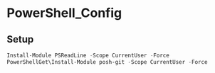 <h1>PowerShell_Config</h1>

<h2>Setup</h2>

```powershell
Install-Module PSReadLine -Scope CurrentUser -Force
PowerShellGet\Install-Module posh-git -Scope CurrentUser -Force
```
